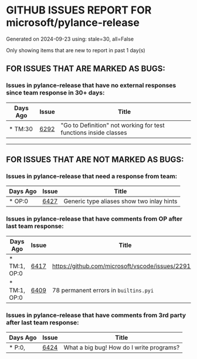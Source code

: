 
# GITHUB ISSUES REPORT FOR microsoft/pylance-release


Generated on 2024-09-23 using: stale=30, all=False


Only showing items that are new to report in past 1 day(s)


## FOR ISSUES THAT ARE MARKED AS BUGS:


### Issues in pylance-release that have no external responses since team response in 30+ days:

| Days Ago | Issue | Title |
| --- | --- | --- |
 | \* TM:30  |[6292](https://github.com/microsoft/pylance-release/issues/6292 "&quot;Go to Definition&quot; not working for test functions inside classes")  |"Go to Definition" not working for test functions inside classes |

---

## FOR ISSUES THAT ARE NOT MARKED AS BUGS:


### Issues in pylance-release that need a response from team:

| Days Ago | Issue | Title |
| --- | --- | --- |
 | \* OP:0  |[6427](https://github.com/microsoft/pylance-release/issues/6427 "Generic type aliases show two inlay hints")  |Generic type aliases show two inlay hints |

### Issues in pylance-release that have comments from OP after last team response:

| Days Ago | Issue | Title |
| --- | --- | --- |
 | \* TM:1, OP:0  |[6417](https://github.com/microsoft/pylance-release/issues/6417 "https://github.com/microsoft/vscode/issues/229111")  |https://github.com/microsoft/vscode/issues/229111 |
 | \* TM:1, OP:0  |[6409](https://github.com/microsoft/pylance-release/issues/6409 "78 permanent errors in `builtins.pyi`")  |78 permanent errors in `builtins.pyi` |

### Issues in pylance-release that have comments from 3rd party after last team response:

| Days Ago | Issue | Title |
| --- | --- | --- |
 | \* P:0,  |[6424](https://github.com/microsoft/pylance-release/issues/6424 "What a big bug! How do I write programs?")  |What a big bug! How do I write programs? |




















